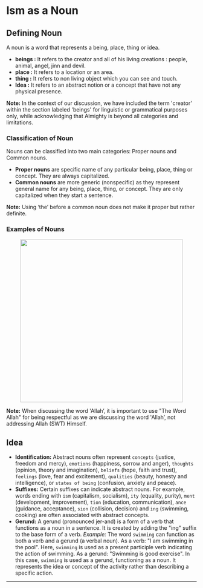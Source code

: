 # Ism as a Noun

## Defining Noun
A noun is a word that represents a being, place, thing or idea.
- **beings :** It refers to the creator and all of his living creations : people, animal, angel, jinn and devil.
- **place :** It refers to a location or an area.
- **thing :** It refers to non living object which you can see and touch.
- **Idea :** It refers to an abstract notion or a concept that have not any physical presence.

**Note:** In the context of our discussion, we have included the term 'creator' within the section labeled 'beings' for linguistic or grammatical purposes only, while acknowledging that Almighty is beyond all categories and limitations.

### Classification of Noun
Nouns can be classified into two main categories: Proper nouns and Common nouns.
- **Proper nouns** are specific name of any particular being, place, thing or concept. They are always capitalized.
- **Common nouns** are more generic (nonspecific) as they represent general name for any being, place, thing, or concept. They are only capitalized when they start a sentence.

**Note:** Using ‘the’ before a common noun does not make it proper but rather definite.

### Examples of Nouns

<p align="center">
  <img src="https://github.com/mdfnam/QnA/assets/156814846/529dfc11-d675-4d18-abdc-8df61fd7b458" width="430">
</p>

**Note:** When discussing the word 'Allah’, it is important to use "The Word Allah" for being respectful as we are discussing the word 'Allah’, not addressing Allah (SWT) Himself.

## Idea
- **Identification:** Abstract nouns often represent `concepts` (justice, freedom and mercy), `emotions` (happiness, sorrow and anger), `thoughts` (opinion, theory and imagination), `beliefs` (hope, faith and trust), `feelings` (love, fear and excitement), `qualities` (beauty, honesty and intelligence), or `states of being` (confusion, anxiety and peace).
- **Suffixes:** Certain suffixes can indicate abstract nouns. For example, words ending with `ism` (capitalism, socialism), `ity` (equality, purity), `ment` (development, improvement), `tion` (education, communication), `ance` (guidance, acceptance), `sion` (collision, decision) and `ing` (swimming, cooking) are often associated with abstract concepts.
- **Gerund:** A gerund (pronounced jer-and) is a form of a verb that functions as a noun in a sentence. It is created by adding the "ing" suffix to the base form of a verb. *Example:* The word `swimming` can function as both a verb and a gerund (a verbal noun). As a verb: "I am swimming in the pool". Here, `swimming` is used as a present participle verb indicating the action of swimming. As a gerund: "Swimming is good exercise". In this case, `swimming` is used as a gerund, functioning as a noun. It represents the idea or concept of the activity rather than describing a specific action.

---
